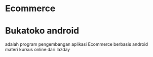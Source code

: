 # Ecommerce
# Bukatoko android
adalah program pengembangan aplikasi Ecommerce berbasis android materi kursus online dari lazday
